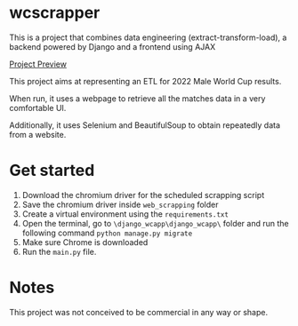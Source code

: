 # wcscrapper
This is a project that combines data engineering (extract-transform-load), a backend powered by Django and a frontend using AJAX

[Project Preview](https://i.gyazo.com/b7303a26e96d60a7c95cdf08c56dc313.png)

This project aims at representing an ETL for 2022 Male World Cup results. 

When run, it uses a webpage to retrieve all the matches data in a very comfortable UI.

Additionally, it uses Selenium and BeautifulSoup to obtain repeatedly data from a website.

# Get started

1. Download the chromium driver for the scheduled scrapping script
2. Save the chromium driver inside ``web_scrapping`` folder
3. Create a virtual environment using the  ``requirements.txt``
4. Open the terminal, go to ``\django_wcapp\django_wcapp\`` folder and run the following command `python manage.py migrate`
5. Make sure Chrome is downloaded
6. Run the `main.py` file.

# Notes

This project was not conceived to be commercial in any way or shape.
